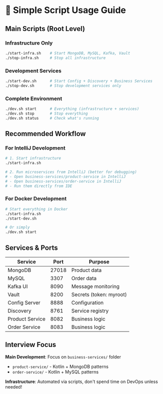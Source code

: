 # 🚀 Simple Script Usage Guide

## **Main Scripts (Root Level)**

### Infrastructure Only
```bash
./start-infra.sh    # Start MongoDB, MySQL, Kafka, Vault
./stop-infra.sh     # Stop all infrastructure
```

### Development Services  
```bash
./start-dev.sh      # Start Config + Discovery + Business Services
./stop-dev.sh       # Stop development services only
```

### Complete Environment
```bash
./dev.sh start      # Everything (infrastructure + services)
./dev.sh stop       # Stop everything
./dev.sh status     # Check what's running
```

## **Recommended Workflow**

### For IntelliJ Development
```bash
# 1. Start infrastructure
./start-infra.sh

# 2. Run microservices from IntelliJ (better for debugging)
# - Open business-services/product-service in IntelliJ
# - Open business-services/order-service in IntelliJ
# - Run them directly from IDE
```

### For Docker Development
```bash
# Start everything in Docker
./start-infra.sh
./start-dev.sh

# Or simply
./dev.sh start
```

## **Services & Ports**

| Service | Port | Purpose |
|---------|------|---------|
| MongoDB | 27018 | Product data |
| MySQL | 3307 | Order data |
| Kafka UI | 8090 | Message monitoring |
| Vault | 8200 | Secrets (token: myroot) |
| Config Server | 8888 | Configuration |
| Discovery | 8761 | Service registry |
| Product Service | 8082 | Business logic |
| Order Service | 8083 | Business logic |

## **Interview Focus**

**Main Development**: Focus on `business-services/` folder
- `product-service/` - Kotlin + MongoDB patterns
- `order-service/` - Kotlin + MySQL patterns

**Infrastructure**: Automated via scripts, don't spend time on DevOps unless needed!